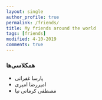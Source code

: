 ```yaml
---
layout: single
author_profile: true
permalink: /friends/
title: My friends around the world
tags: [friends]
modified: 4-10-2019
comments: true
---
```


### همکلاسی‌ها
* پارسا غفرانی
* امیررضا امیری
* مصطفی کرمانی نیا



